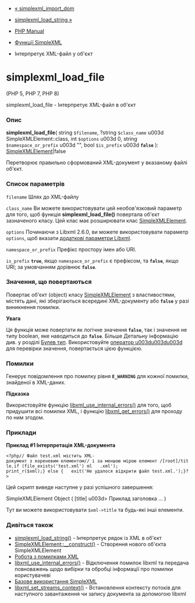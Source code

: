 - [« simplexml_import_dom](function.simplexml-import-dom.md)
- [simplexml_load_string »](function.simplexml-load-string.md)

- [PHP Manual](index.md)
- [Функції SimpleXML](ref.simplexml.md)
- Інтерпретує XML-файл у об'єкт

# simplexml_load_file

(PHP 5, PHP 7, PHP 8)

simplexml_load_file - Інтерпретує XML-файл в об'єкт

### Опис

**simplexml_load_file**(
string `$filename`,
?string `$class_name` u003d SimpleXMLElement::class,
int `$options` u003d 0,
string `$namespace_or_prefix` u003d "",
bool `$is_prefix` u003d **`false`**
): [SimpleXMLElement](class.simplexmlelement.md)\|false

Перетворює правильно сформований XML-документ у вказаному файлі
об'єкт.

### Список параметрів

`filename`
Шлях до XML-файлу

`class_name`
Ви можете використовувати цей необов'язковий параметр для того, щоб
функція **simplexml_load_file()** повертала об'єкт зазначеного класу.
Цей клас має розширювати клас
[SimpleXMLElement](class.simplexmlelement.md).

`options`
Починаючи з Libxml 2.6.0, ви можете використовувати параметр `options`,
щоб вказати [додаткові параметри Libxml](libxml.constants.md).

`namespace_or_prefix`
Префікс простору імен або URI.

`is_prefix`
**`true`**, якщо `namespace_or_prefix` є префіксом, та
**`false`**, якщо URI; за умовчанням дорівнює **`false`**.

### Значення, що повертаються

Повертає об'єкт (object) класу
[SimpleXMLElement](class.simplexmlelement.md) з властивостями,
містять дані, які зберігаються всередині XML-документу або
**`false`** у разі виникнення помилки.

**Увага**

Ця функція може повертати як логічне значення **`false`**, так і
значення не типу boolean, яке наводиться до **`false`**. Більше
Детальну інформацію див. у розділі [Булев
тип](language.types.boolean.md). Використовуйте [оператор
u003du003du003d](language.operators.comparison.md) для перевірки значення,
повертається цією функцією.

### Помилки

Генерує повідомлення про помилку рівня **`E_WARNING`** для кожної помилки,
знайденої в XML-даних.

**Підказка**

Використовуйте функцію
[libxml_use_internal_errors()](function.libxml-use-internal-errors.md)
для того, щоб придушити всі помилки XML, і функцію
[libxml_get_errors()](function.libxml-get-errors.md) для проходу по
ним згодом.

### Приклади

**Приклад #1 Інтерпретація XML-документа**

` <?php// Файл test.xml містить XML-документ з кореневим елементом// і за меншою мірою елемент /[root]/title.if (file_exists('test.xml') ml   .xml'); print_r($xml);} else {   exit('Не удалося відкрити файл test.xml.');}?> `

Цей скрипт виведе наступне у разі успішного завершення:

SimpleXMLElement Object
(
[title] u003d> Приклад заголовка
...
)

Тут ви можете використовувати `$xml->title` та будь-які інші елементи.

### Дивіться також

- [simplexml_load_string()](function.simplexml-load-string.md) -
Інтерпретує рядок із XML в об'єкт
- [SimpleXMLElement::\_\_construct()](simplexmlelement.construct.md) -
Створення нового об'єкта SimpleXMLElement
- [Робота з помилками XML](simplexml.examples-errors.md)
- [libxml_use_internal_errors()](function.libxml-use-internal-errors.md) -
Відключення помилок libxml та передача повноважень щодо вибірки та
обробці інформації про помилки користувачеві
- [Базове використання SimpleXML](simplexml.examples-basic.md)
- [libxml_set_streams_context()](function.libxml-set-streams-context.md) -
Встановлення контексту потоків для наступного завантаження чи запису
документа за допомогою libxml
